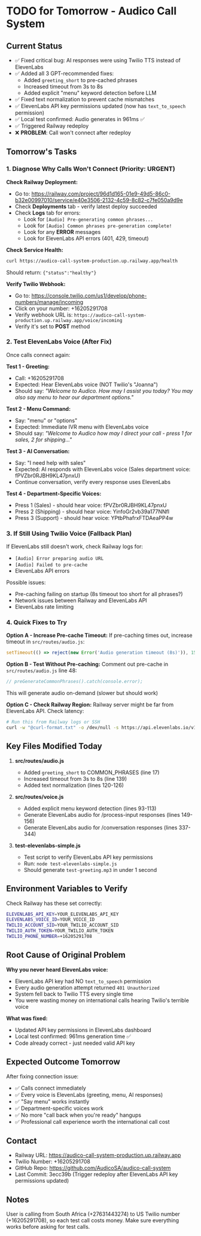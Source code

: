 # TODO for Tomorrow - Audico Call System

## Current Status
- ✅ Fixed critical bug: AI responses were using Twilio TTS instead of ElevenLabs
- ✅ Added all 3 GPT-recommended fixes:
  - Added `greeting_short` to pre-cached phrases
  - Increased timeout from 3s to 8s
  - Added explicit "menu" keyword detection before LLM
- ✅ Fixed text normalization to prevent cache mismatches
- ✅ ElevenLabs API key permissions updated (now has `text_to_speech` permission)
- ✅ Local test confirmed: Audio generates in 961ms ✅
- ✅ Triggered Railway redeploy
- ❌ **PROBLEM**: Call won't connect after redeploy

## Tomorrow's Tasks

### 1. Diagnose Why Calls Won't Connect (Priority: URGENT)

**Check Railway Deployment:**
- Go to: https://railway.com/project/96d1d165-01e9-49d5-86c0-b32e00997010/service/e40e3506-2132-4c59-8c82-c7fe050a9d9e
- Check **Deployments** tab - verify latest deploy succeeded
- Check **Logs** tab for errors:
  - Look for `[Audio] Pre-generating common phrases...`
  - Look for `[Audio] Common phrases pre-generation complete!`
  - Look for any **ERROR** messages
  - Look for ElevenLabs API errors (401, 429, timeout)

**Check Service Health:**
```bash
curl https://audico-call-system-production.up.railway.app/health
```
Should return: `{"status":"healthy"}`

**Verify Twilio Webhook:**
- Go to: https://console.twilio.com/us1/develop/phone-numbers/manage/incoming
- Click on your number: +16205291708
- Verify webhook URL is: `https://audico-call-system-production.up.railway.app/voice/incoming`
- Verify it's set to **POST** method

### 2. Test ElevenLabs Voice (After Fix)

Once calls connect again:

**Test 1 - Greeting:**
- Call: +16205291708
- Expected: Hear ElevenLabs voice (NOT Twilio's "Joanna")
- Should say: *"Welcome to Audico. How may I assist you today? You may also say menu to hear our department options."*

**Test 2 - Menu Command:**
- Say: "menu" or "options"
- Expected: Immediate IVR menu with ElevenLabs voice
- Should say: *"Welcome to Audico how may I direct your call - press 1 for sales, 2 for shipping..."*

**Test 3 - AI Conversation:**
- Say: "I need help with sales"
- Expected: AI responds with ElevenLabs voice (Sales department voice: fPVZbr0RJBH9KL47pnxU)
- Continue conversation, verify every response uses ElevenLabs

**Test 4 - Department-Specific Voices:**
- Press 1 (Sales) - should hear voice: fPVZbr0RJBH9KL47pnxU
- Press 2 (Shipping) - should hear voice: YinfoGr2vb39a177NNfl
- Press 3 (Support) - should hear voice: YPtbPhafrxFTDAeaPP4w

### 3. If Still Using Twilio Voice (Fallback Plan)

If ElevenLabs still doesn't work, check Railway logs for:
- `[Audio] Error preparing audio URL`
- `[Audio] Failed to pre-cache`
- ElevenLabs API errors

Possible issues:
- Pre-caching failing on startup (8s timeout too short for all phrases?)
- Network issues between Railway and ElevenLabs API
- ElevenLabs rate limiting

### 4. Quick Fixes to Try

**Option A - Increase Pre-cache Timeout:**
If pre-caching times out, increase timeout in `src/routes/audio.js`:
```javascript
setTimeout(() => reject(new Error('Audio generation timeout (8s)')), 15000) // 15s
```

**Option B - Test Without Pre-caching:**
Comment out pre-cache in `src/routes/audio.js` line 48:
```javascript
// preGenerateCommonPhrases().catch(console.error);
```
This will generate audio on-demand (slower but should work)

**Option C - Check Railway Region:**
Railway server might be far from ElevenLabs API. Check latency:
```bash
# Run this from Railway logs or SSH
curl -w "@curl-format.txt" -o /dev/null -s https://api.elevenlabs.io/v1/voices
```

## Key Files Modified Today

1. **src/routes/audio.js**
   - Added `greeting_short` to COMMON_PHRASES (line 17)
   - Increased timeout from 3s to 8s (line 139)
   - Added text normalization (lines 120-126)

2. **src/routes/voice.js**
   - Added explicit menu keyword detection (lines 93-113)
   - Generate ElevenLabs audio for /process-input responses (lines 149-156)
   - Generate ElevenLabs audio for /conversation responses (lines 337-344)

3. **test-elevenlabs-simple.js**
   - Test script to verify ElevenLabs API key permissions
   - Run: `node test-elevenlabs-simple.js`
   - Should generate `test-greeting.mp3` in under 1 second

## Environment Variables to Verify

Check Railway has these set correctly:
```bash
ELEVENLABS_API_KEY=YOUR_ELEVENLABS_API_KEY
ELEVENLABS_VOICE_ID=YOUR_VOICE_ID
TWILIO_ACCOUNT_SID=YOUR_TWILIO_ACCOUNT_SID
TWILIO_AUTH_TOKEN=YOUR_TWILIO_AUTH_TOKEN
TWILIO_PHONE_NUMBER=+16205291708
```

## Root Cause of Original Problem

**Why you never heard ElevenLabs voice:**
- ElevenLabs API key had NO `text_to_speech` permission
- Every audio generation attempt returned `401 Unauthorized`
- System fell back to Twilio TTS every single time
- You were wasting money on international calls hearing Twilio's terrible voice

**What was fixed:**
- Updated API key permissions in ElevenLabs dashboard
- Local test confirmed: 961ms generation time ✅
- Code already correct - just needed valid API key

## Expected Outcome Tomorrow

After fixing connection issue:
- ✅ Calls connect immediately
- ✅ Every voice is ElevenLabs (greeting, menu, AI responses)
- ✅ "Say menu" works instantly
- ✅ Department-specific voices work
- ✅ No more "call back when you're ready" hangups
- ✅ Professional call experience worth the international call cost

## Contact

- Railway URL: https://audico-call-system-production.up.railway.app
- Twilio Number: +16205291708
- GitHub Repo: https://github.com/AudicoSA/audico-call-system
- Last Commit: 3ecc39b (Trigger redeploy after ElevenLabs API key permissions updated)

## Notes

User is calling from South Africa (+27631443274) to US Twilio number (+16205291708), so each test call costs money. Make sure everything works before asking for test calls.
